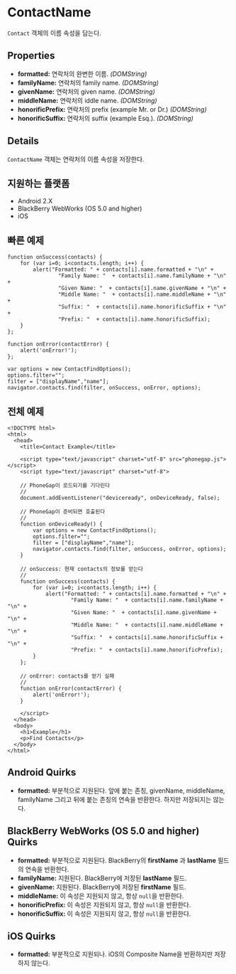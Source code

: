 ContactName
===========

`Contact` 객체의 이름 속성을 담는다.

Properties
----------

- __formatted:__ 연락처의 완변한 이름. _(DOMString)_
- __familyName:__ 연락처의 family name. _(DOMString)_
- __givenName:__ 연락처의 given name. _(DOMString)_
- __middleName:__ 연락처의 iddle name. _(DOMString)_
- __honorificPrefix:__ 연락처의 prefix (example Mr. or Dr.) _(DOMString)_
- __honorificSuffix:__ 연락처의 suffix (example Esq.). _(DOMString)_

Details
-------

`ContactName` 객체는 연락처의 이름 속성을 저장한다.

지원하는 플랫폼
-------------------

- Android 2.X
- BlackBerry WebWorks (OS 5.0 and higher)
- iOS

빠른 예제
-------------

    function onSuccess(contacts) {
		for (var i=0; i<contacts.length; i++) {
			alert("Formatted: " + contacts[i].name.formatted + "\n" + 
					"Family Name: "  + contacts[i].name.familyName + "\n" + 
					"Given Name: "  + contacts[i].name.givenName + "\n" + 
					"Middle Name: "  + contacts[i].name.middleName + "\n" + 
					"Suffix: "  + contacts[i].name.honorificSuffix + "\n" + 
					"Prefix: "  + contacts[i].name.honorificSuffix);
		}
    };

    function onError(contactError) {
        alert('onError!');
    };

    var options = new ContactFindOptions();
	options.filter="";
	filter = ["displayName","name"];
    navigator.contacts.find(filter, onSuccess, onError, options);

전체 예제
------------

    <!DOCTYPE html>
    <html>
      <head>
        <title>Contact Example</title>

        <script type="text/javascript" charset="utf-8" src="phonegap.js"></script>
        <script type="text/javascript" charset="utf-8">

        // PhoneGap이 로드되기를 기다린다
        //
        document.addEventListener("deviceready", onDeviceReady, false);

        // PhoneGap이 준비되면 호출된다
        //
        function onDeviceReady() {
			var options = new ContactFindOptions();
			options.filter="";
			filter = ["displayName","name"];
			navigator.contacts.find(filter, onSuccess, onError, options);
        }
    
        // onSuccess: 현재 contacts의 정보를 얻는다
        //
		function onSuccess(contacts) {
			for (var i=0; i<contacts.length; i++) {
				alert("Formatted: " + contacts[i].name.formatted + "\n" + 
						"Family Name: "  + contacts[i].name.familyName + "\n" + 
						"Given Name: "  + contacts[i].name.givenName + "\n" + 
						"Middle Name: "  + contacts[i].name.middleName + "\n" + 
						"Suffix: "  + contacts[i].name.honorificSuffix + "\n" + 
						"Prefix: "  + contacts[i].name.honorificPrefix);
			}
		};
    
        // onError: contacts를 얻기 실패
        //
        function onError(contactError) {
            alert('onError!');
        }

        </script>
      </head>
      <body>
        <h1>Example</h1>
        <p>Find Contacts</p>
      </body>
    </html>

Android Quirks
------------
- __formatted:__ 부분적으로 지원된다. 앞에 붙는 존칭, givenName, middleName, familyName 그리고 뒤에 붙는 존칭의 연속을 반환한다. 하지만 저장되지는 않는다. 

BlackBerry WebWorks (OS 5.0 and higher) Quirks
---------------------------------------------

- __formatted:__ 부분적으로 지원된다. BlackBerry의 __firstName__ 과 __lastName__ 필드의 연속을 반환한다.
- __familyName:__ 지원된다. BlackBerry에 저장된 __lastName__ 필드.
- __givenName:__ 지원된다. BlackBerry에 저장된 __firstName__ 필드.
- __middleName:__ 이 속성은 지원되지 않고, 항상 `null`을 반환한다.
- __honorificPrefix:__ 이 속성은 지원되지 않고, 항상 `null`을 반환한다.
- __honorificSuffix:__ 이 속성은 지원되지 않고, 항상 `null`을 반환한다.

iOS Quirks
------------
- __formatted:__ 부분적으로 지원되나. iOS의 Composite Name을 반환하지만 저장하지 않는다.
